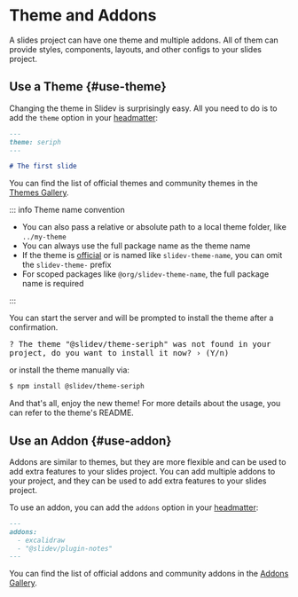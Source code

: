 # Theme and Addons

A slides project can have one theme and multiple addons. All of them can provide styles, components, layouts, and other configs to your slides project.

## Use a Theme {#use-theme}

Changing the theme in Slidev is surprisingly easy. All you need to do is to add the `theme` option in your [headmatter](../custom/index#headmatter):

```md
---
theme: seriph
---

# The first slide
```

You can find the list of official themes and community themes in the [Themes Gallery](../resources/theme-gallery).

::: info Theme name convention

- You can also pass a relative or absolute path to a local theme folder, like `../my-theme`
- You can always use the full package name as the theme name
- If the theme is [official](../resources/theme-gallery#official-themes) or is named like `slidev-theme-name`, you can omit the `slidev-theme-` prefix
- For scoped packages like `@org/slidev-theme-name`, the full package name is required

:::

You can start the server and will be prompted to install the theme after a confirmation.

<div class="language-md text-xs pl-6">
<pre style="overflow: hidden; text-wrap: pretty;">
<span class="token keyword">?</span> The theme <span class="token string">"@slidev/theme-seriph"</span> was not found in your project, do you want to install it now? › (Y/n)
</pre>
</div>

or install the theme manually via:

```bash
$ npm install @slidev/theme-seriph
```

And that's all, enjoy the new theme! For more details about the usage, you can refer to the theme's README.

<SeeAlso :links="[
  'features/eject-theme',
]" />

## Use an Addon {#use-addon}

Addons are similar to themes, but they are more flexible and can be used to add extra features to your slides project. You can add multiple addons to your project, and they can be used to add extra features to your slides project.

To use an addon, you can add the `addons` option in your [headmatter](../custom/index#headmatter):

```md
---
addons:
  - excalidraw
  - "@slidev/plugin-notes"
---
```

You can find the list of official addons and community addons in the [Addons Gallery](../resources/addon-gallery).
